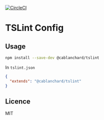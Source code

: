 [![CircleCI](https://circleci.com/gh/cblanc/tslint.json.svg?style=svg)](https://circleci.com/gh/cblanc/tslint.json)

# TSLint Config

## Usage

```bash
npm install --save-dev @cablanchard/tslint
```

In `tslint.json`

```json
{
  "extends": "@cablanchard/tslint"
}
```

## Licence

MIT

